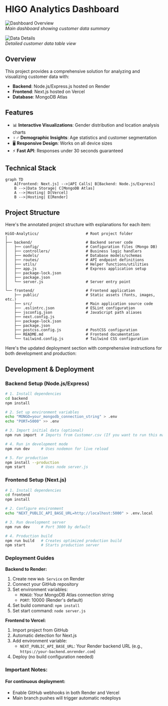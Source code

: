 # HIGO Analytics Dashboard

![Dashboard Overview](/images/1.png)  
*Main dashboard showing customer data summary*

![Data Details](/images/2.png)  
*Detailed customer data table view*

## Overview

This project provides a comprehensive solution for analyzing and visualizing customer data with:

- **Backend**: Node.js/Express.js hosted on Render
- **Frontend**: Next.js hosted on Vercel  
- **Database**: MongoDB Atlas

## Features

- 📊 **Interactive Visualizations**: Gender distribution and location analysis charts
- ♀️♂️ **Demographic Insights**: Age statistics and customer segmentation
- 🖥️ **Responsive Design**: Works on all device sizes
- ⚡ **Fast API**: Responses under 30 seconds guaranteed

## Technical Stack

```mermaid
graph TD
    A[Frontend: Next.js] -->|API Calls| B[Backend: Node.js/Express]
    B -->|Data Storage| C[MongoDB Atlas]
    A -->|Hosting| D[Vercel]
    B -->|Hosting| E[Render]
```

## Project Structure

Here's the annotated project structure with explanations for each item:

```
HiGO-Analytics/                     # Root project folder
│
├── backend/                        # Backend server code
│   ├── config/                     # Configuration files (Mongo DB)
│   ├── controllers/                # Business logic handlers
│   ├── models/                     # Database models/schemas
│   ├── routes/                     # API endpoint definitions
│   ├── utils/                      # Helper functions/utilities
│   ├── app.js                      # Express application setup
│   ├── package-lock.json           
│   ├── package.json                
│   └── server.js                   # Server entry point
│
└── frontend/                       # Frontend application
    ├── public/                     # Static assets (fonts, images, etc.)
    ├── src/                        # Main application source code
    ├── .eslintrc.json              # ESLint configuration
    ├── jsconfig.json               # JavaScript path aliases
    ├── next.config.js              
    ├── package-lock.json           
    ├── package.json                
    ├── postcss.config.js           # PostCSS configuration
    ├── README.md                   # Frontend documentation
    └── tailwind.config.js          # Tailwind CSS configuration
```

Here's the updated deployment section with comprehensive instructions for both development and production:

## Development & Deployment

### Backend Setup (Node.js/Express)

```bash
# 1. Install dependencies
cd backend
npm install

# 2. Set up environment variables
echo "MONGO=your_mongodb_connection_string" > .env
echo "PORT=5000" >> .env

# 3. Import initial data (optional)
npm run import  # Imports from Customer.csv (If you want to run this make sure you have Dataset.csv on data folder)

# 4. Run in development mode
npm run dev     # Uses nodemon for live reload

# 5. For production
npm install --production
npm start       # Uses node server.js
```

### Frontend Setup (Next.js)

```bash
# 1. Install dependencies
cd frontend
npm install

# 2. Configure environment
echo "NEXT_PUBLIC_API_BASE_URL=http://localhost:5000" > .env.local

# 3. Run development server
npm run dev     # Port 3000 by default

# 4. Production build
npm run build   # Creates optimized production build
npm start       # Starts production server
```

### Deployment Guides

**Backend to Render:**
1. Create new `Web Service` on Render
2. Connect your GitHub repository
3. Set environment variables:
   - `MONGO`: Your MongoDB Atlas connection string
   - `PORT`: 10000 (Render's default)
4. Set build command: `npm install`
5. Set start command: `node server.js`

**Frontend to Vercel:**
1. Import project from GitHub
2. Automatic detection for Next.js
3. Add environment variable:
   - `NEXT_PUBLIC_API_BASE_URL`: Your Render backend URL (e.g., `https://your-backend.onrender.com`)
4. Deploy (no build configuration needed)

### Important Notes:
#### For continuous deployment:
   - Enable GitHub webhooks in both Render and Vercel
   - Main branch pushes will trigger automatic redeploys